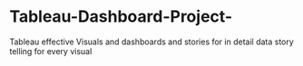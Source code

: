 # Tableau-Dashboard-Project-
Tableau effective Visuals and dashboards and stories for in detail data story telling for every visual
